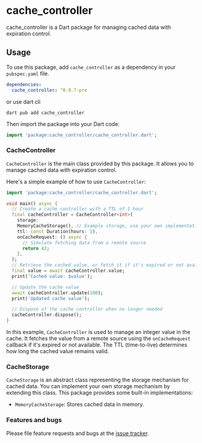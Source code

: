 # cache_controller

cache_controller is a Dart package for managing cached data with expiration control.

## Usage

To use this package, add `cache_controller` as a dependency in your `pubspec.yaml` file.

```yaml
dependencies:
  cache_controller: ^0.9.7-pre
```

or use dart cli

```shell
dart pub add cache_controller
```

Then import the package into your Dart code:

```dart
import 'package:cache_controller/cache_controller.dart';
```

### CacheController

`CacheController` is the main class provided by this package. It allows you to manage cached data with expiration control.

Here's a simple example of how to use `CacheController`:

```dart
import 'package:cache_controller/cache_controller.dart';

void main() async {
  // Create a cache controller with a TTL of 1 hour
  final cacheController = CacheController<int>(
    storage:
    MemoryCacheStorage(), // Example storage, use your own implementation
    ttl: const Duration(hours: 1),
    onCacheRequest: () async {
      // Simulate fetching data from a remote source
      return 42;
    },
  );
  // Retrieve the cached value, or fetch it if it's expired or not available
  final value = await cacheController.value;
  print('Cached value: $value');

  // Update the cache value
  await cacheController.update(100);
  print('Updated cache value');

  // Dispose of the cache controller when no longer needed
  cacheController.dispose();
}
```

In this example, `CacheController` is used to manage an integer value in the cache. It fetches the value from a remote source using the `onCacheRequest` callback if it's expired or not available. The TTL (time-to-live) determines how long the cached value remains valid.

### CacheStorage

`CacheStorage` is an abstract class representing the storage mechanism for cached data. You can implement your own storage mechanism by extending this class. This package provides some built-in implementations:

- `MemoryCacheStorage`: Stores cached data in memory.

### Features and bugs

Please file feature requests and bugs at the [issue tracker](https://github.com/karbunkul/dart_cache_controller/issues).

